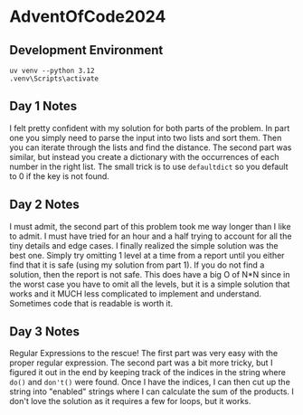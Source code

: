 # AdventOfCode2024
 
## Development Environment
```
uv venv --python 3.12
.venv\Scripts\activate
```

## Day 1 Notes
I felt pretty confident with my solution for both parts of the problem. In part one you simply need to 
parse the input into two lists and sort them. Then you can iterate through the lists and find the
distance. The second part was similar, but instead you create a dictionary with the occurrences of each
number in the right list. The small trick is to use `defaultdict` so you default to 0 if the key is not
found.

## Day 2 Notes
I must admit, the second part of this problem took me way longer than I like to admit. I must have tried
for an hour and a half trying to account for all the tiny details and edge cases. 
I finally realized the simple solution was the best one. Simply try omitting 1 level at a time from
a report until you either find that it is safe (using my solution from part 1). If you do not
find a solution, then the report is not safe. This does have a big O of N*N since in the worst case
you have to omit all the levels, but it is a simple solution that works and it MUCH less complicated
to implement and understand. Sometimes code that is readable is worth it.

## Day 3 Notes
Regular Expressions to the rescue! The first part was very easy with the proper regular expression.
The second part was a bit more tricky, but I figured it out in the end by keeping track of 
the indices in the string where `do()` and `don't()` were found. Once I have the indices,
I can then cut up the string into "enabled" strings where I can calculate the sum of the products.
I don't love the solution as it requires a few for loops, but it works.